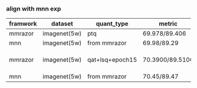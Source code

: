 ### align with mnn exp

| framwork | dataset | quant_type | metric | original | detail |
| --- | --- | --- | --- | --- | --- |
| mmrazor | imagenet(5w) | ptq | 69.978/89.406 |  |  |
| mnn | imagenet(5w) | from mmrazor | 69.98/89.29 |  |  |
| mmrazor | imagenet(5w) | qat+lsq+epoch15 | 70.3900/89.5100 |  | update_weight_with_fakequant=True +no cliprange fakequant weight+std=58.64 |
| mnn | imagenet(5w) | from mmrazor | 70.45/89.47 |  |  |
